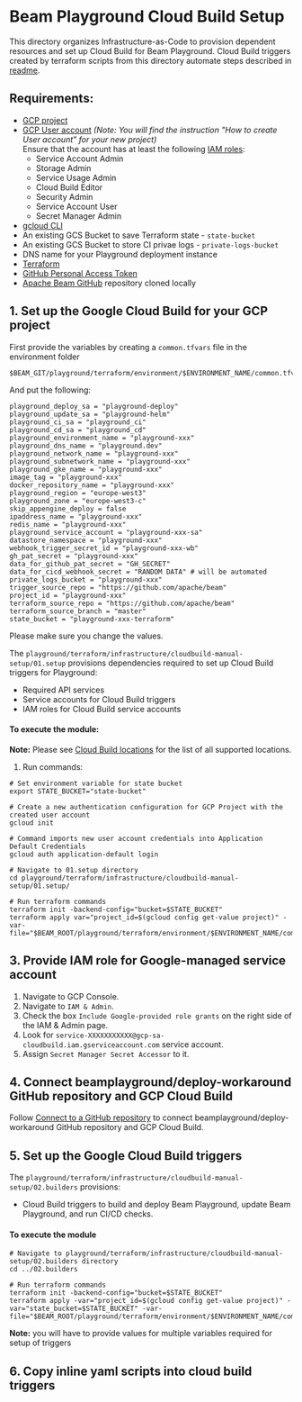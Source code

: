 <!---
    Licensed to the Apache Software Foundation (ASF) under one
    or more contributor license agreements.  See the NOTICE file
    distributed with this work for additional information
    regarding copyright ownership.  The ASF licenses this file
    to you under the Apache License, Version 2.0 (the
    "License"); you may not use this file except in compliance
    with the License.  You may obtain a copy of the License at
      http://www.apache.org/licenses/LICENSE-2.0
    Unless required by applicable law or agreed to in writing,
    software distributed under the License is distributed on an
    "AS IS" BASIS, WITHOUT WARRANTIES OR CONDITIONS OF ANY
    KIND, either express or implied.  See the License for the
    specific language governing permissions and limitations
    under the License.
-->

# Beam Playground Cloud Build Setup

This directory organizes Infrastructure-as-Code to provision dependent resources and set up Cloud Build for Beam Playground.
Cloud Build triggers created by terraform scripts from this directory automate steps described in [readme](https://github.com/apache/beam/blob/master/playground/terraform/README.md).

## Requirements:

- [GCP project](https://cloud.google.com/resource-manager/docs/creating-managing-projects)
- [GCP User account](https://cloud.google.com/appengine/docs/standard/access-control?tab=python) _(Note: You will find the instruction "How to create User account" for your new project)_<br>
  Ensure that the account has at least the following [IAM roles](https://cloud.google.com/iam/docs/understanding-roles):
    - Service Account Admin
    - Storage Admin
    - Service Usage Admin
    - Cloud Build Editor
    - Security Admin
    - Service Account User
    - Secret Manager Admin
- [gcloud CLI](https://cloud.google.com/sdk/docs/install-sdk)
- An existing GCS Bucket to save Terraform state - `state-bucket`
- An existing GCS Bucket to store CI privae logs - `private-logs-bucket`
- DNS name for your Playground deployment instance
- [Terraform](https://www.terraform.io/)
- [GitHub Personal Access Token](https://docs.github.com/en/authentication/keeping-your-account-and-data-secure/creating-a-personal-access-token)
- [Apache Beam GitHub](https://github.com/apache/beam) repository cloned locally

## 1. Set up the Google Cloud Build for your GCP project

First provide the variables by creating a `common.tfvars` file in the environment folder 
```
$BEAM_GIT/playground/terraform/environment/$ENVIRONMENT_NAME/common.tfvars 
```
And put the following:
```
playground_deploy_sa = "playground-deploy"
playground_update_sa = "playground-helm"
playground_ci_sa = "playground_ci"
playground_cd_sa = "playground_cd"
playground_environment_name = "playground-xxx"
playground_dns_name = "playground.dev"
playground_network_name = "playground-xxx"
playground_subnetwork_name = "playground-xxx"
playground_gke_name = "playground-xxx"
image_tag = "playground-xxx"
docker_repository_name = "playground-xxx"
playground_region = "europe-west3"
playground_zone = "europe-west3-c"
skip_appengine_deploy = false
ipaddress_name = "playground-xxx"
redis_name = "playground-xxx"
playground_service_account = "playground-xxx-sa"
datastore_namespace = "playground-xxx"
webhook_trigger_secret_id = "playground-xxx-wb"
gh_pat_secret = "playground-xxx"
data_for_github_pat_secret = "GH_SECRET"
data_for_cicd_webhook_secret = "RANDOM DATA" # will be automated
private_logs_bucket = "playground-xxx"
trigger_source_repo = "https://github.com/apache/beam"
project_id = "playground-xxx"
terraform_source_repo = "https://github.com/apache/beam"
terraform_source_branch = "master"
state_bucket = "playground-xxx-terraform"
```

Please make sure you change the values. 

The `playground/terraform/infrastructure/cloudbuild-manual-setup/01.setup` provisions dependencies required to set up Cloud Build triggers for Playground:
- Required API services
- Service accounts for Cloud Build triggers
- IAM roles for Cloud Build service accounts

#### To execute the module:

**Note:**  Please see [Cloud Build locations](https://cloud.google.com/build/docs/locations) for the list of all supported locations.

1. Run commands:


```console
# Set environment variable for state bucket
export STATE_BUCKET="state-bucket"

# Create a new authentication configuration for GCP Project with the created user account
gcloud init

# Command imports new user account credentials into Application Default Credentials
gcloud auth application-default login

# Navigate to 01.setup directory
cd playground/terraform/infrastructure/cloudbuild-manual-setup/01.setup/

# Run terraform commands
terraform init -backend-config="bucket=$STATE_BUCKET"
terraform apply var="project_id=$(gcloud config get-value project)" -var-file="$BEAM_ROOT/playground/terraform/environment/$ENVIRONMENT_NAME/common.tfvars"
```


## 3. Provide IAM role for Google-managed service account

1. Navigate to GCP Console.
2. Navigate to `IAM & Admin`.
3. Check the box `Include Google-provided role grants` on the right side of the IAM & Admin page.
4. Look for `service-XXXXXXXXXXX@gcp-sa-cloudbuild.iam.gserviceaccount.com` service account.
5. Assign `Secret Manager Secret Accessor` to it.

## 4. Connect beamplayground/deploy-workaround GitHub repository and GCP Cloud Build

Follow [Connect to a GitHub repository](https://cloud.google.com/build/docs/automating-builds/github/connect-repo-github) to connect beamplayground/deploy-workaround GitHub repository and GCP Cloud Build.

## 5. Set up the Google Cloud Build triggers

The `playground/terraform/infrastructure/cloudbuild-manual-setup/02.builders` provisions:
- Cloud Build triggers to build and deploy Beam Playground, update Beam Playground, and run CI/CD checks.

#### To execute the module

```
# Navigate to playground/terraform/infrastructure/cloudbuild-manual-setup/02.builders directory
cd ../02.builders

# Run terraform commands
terraform init -backend-config="bucket=$STATE_BUCKET"
terraform apply -var="project_id=$(gcloud config get-value project)" -var="state_bucket=$STATE_BUCKET" -var-file="$BEAM_ROOT/playground/terraform/environment/$ENVIRONMENT_NAME/common.tfvars"
```

**Note:**  you will have to provide values for multiple variables required for setup of triggers

## 6. Copy inline yaml scripts into cloud build triggers